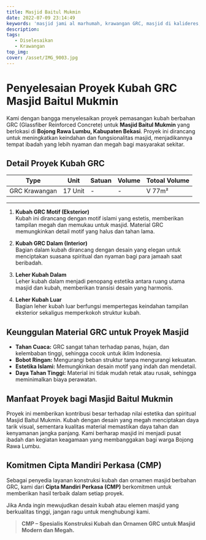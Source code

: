 ```yaml
---
title: Masjid Baitul Mukmin
date: 2022-07-09 23:14:49
keywords: 'masjid jami al marhumah, krawangan GRC, masjid di kalideres, masjid dengan krawangan islami, proyek GRC untuk masjid, krawangan estetis, krawangan berkualitas, kontraktor krawangan GRC, jasa pemasangan GRC, ventilasi masjid modern'
description:
tags: 
   - Diselesaikan
   - Krawangan
top_img:
cover: /asset/IMG_9003.jpg
---
```


# **Penyelesaian Proyek Kubah GRC Masjid Baitul Mukmin**  

Kami dengan bangga menyelesaikan proyek pemasangan kubah berbahan GRC (Glassfiber Reinforced Concrete) untuk **Masjid Baitul Mukmin** yang berlokasi di **Bojong Rawa Lumbu, Kabupaten Bekasi**. Proyek ini dirancang untuk meningkatkan keindahan dan fungsionalitas masjid, menjadikannya tempat ibadah yang lebih nyaman dan megah bagi masyarakat sekitar.  

## **Detail Proyek Kubah GRC**  

|       Type      |  Unit  | Satuan |   Volume    | Totoal Volume |
| --------------- | ------ | ------ | ----------- | ------------- |
| GRC Krawangan | 17 Unit | - | - | V 77m² |
---

1. **Kubah GRC Motif (Eksterior)**  
   Kubah ini dirancang dengan motif islami yang estetis, memberikan tampilan megah dan memukau untuk masjid. Material GRC memungkinkan detail motif yang halus dan tahan lama.  

2. **Kubah GRC Dalam (Interior)**  
   Bagian dalam kubah dirancang dengan desain yang elegan untuk menciptakan suasana spiritual dan nyaman bagi para jamaah saat beribadah.  

3. **Leher Kubah Dalam**  
   Leher kubah dalam menjadi penopang estetika antara ruang utama masjid dan kubah, memberikan transisi desain yang harmonis.  

4. **Leher Kubah Luar**  
   Bagian leher kubah luar berfungsi mempertegas keindahan tampilan eksterior sekaligus memperkokoh struktur kubah.  

## **Keunggulan Material GRC untuk Proyek Masjid**  

- **Tahan Cuaca:** GRC sangat tahan terhadap panas, hujan, dan kelembaban tinggi, sehingga cocok untuk iklim Indonesia.  
- **Bobot Ringan:** Mengurangi beban struktur tanpa mengurangi kekuatan.  
- **Estetika Islami:** Memungkinkan desain motif yang indah dan mendetail.  
- **Daya Tahan Tinggi:** Material ini tidak mudah retak atau rusak, sehingga meminimalkan biaya perawatan.  

## **Manfaat Proyek bagi Masjid Baitul Mukmin**  

Proyek ini memberikan kontribusi besar terhadap nilai estetika dan spiritual Masjid Baitul Mukmin. Kubah dengan desain yang megah menciptakan daya tarik visual, sementara kualitas material memastikan daya tahan dan kenyamanan jangka panjang. Kami berharap masjid ini menjadi pusat ibadah dan kegiatan keagamaan yang membanggakan bagi warga Bojong Rawa Lumbu.  

## **Komitmen Cipta Mandiri Perkasa (CMP)**  

Sebagai penyedia layanan konstruksi kubah dan ornamen masjid berbahan GRC, kami dari **Cipta Mandiri Perkasa (CMP)** berkomitmen untuk memberikan hasil terbaik dalam setiap proyek.  

Jika Anda ingin mewujudkan desain kubah atau elemen masjid yang berkualitas tinggi, jangan ragu untuk menghubungi kami.  

>**CMP – Spesialis Konstruksi Kubah dan Ornamen GRC untuk Masjid Modern dan Megah.**  